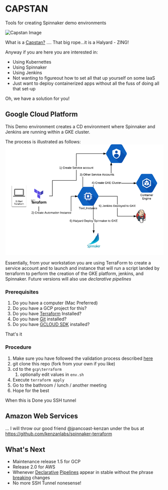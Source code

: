 # CAPSTAN
Tools for creating Spinnaker demo environments

![Capstan Image](https://upload.wikimedia.org/wikipedia/commons/thumb/e/ea/Star_of_India_capstan_1.JPG/320px-Star_of_India_capstan_1.JPG)

What is a [Capstan?](https://en.wikipedia.org/wiki/Capstan_(nautical)) .... That big rope...it is a Halyard - ZING!

Anyway if you are here you are interested in:
- Using Kubernettes
- Using Spinnaker
- Using Jenkins
- Not wanting to figureout how to set all that up yourself on some IaaS
- Just want to deploy containerized apps without all the fuss of doing all that set-up

Oh, we have a solution for you!

## Google Cloud Platform

This Demo environment creates a CD environment where Spinnaker and Jenkins are running within a GKE cluster.

The process is illustrated as follows:
![GCP Process](gcp_process.png)


Essentially, from your workstation you are using TerraForm to create a service account and to launch and instance that will run a script landed by terraform to perform the creation of the GKE platform, jenkins, and Spinnaker. Future versions will also use *declarative pipelines*

### Prerequisites

1. Do you have a computer (Mac Preferred)
1. Do you have a GCP project for this?
1. Do you have [Terraform](https://www.terraform.io/) Installed?
1. Do you have [Git](https://git-scm.com/book/en/v2/Getting-Started-Installing-Git) installed?
1. Do you have [GCLOUD SDK](https://cloud.google.com/sdk/downloads) installed?

That's it


### Procedure
1. Make sure you have followed the validation process described [here](./gcp/README.md)
1. git clone this repo (fork from your own if you like)
1. cd to the `gcp\terraform`
   1. optionally edit values in `env.sh`
1. Execute `terraform apply`
1. Go to the bathroom / lunch / another meeting
1. Hope for the best

When this is Done you SSH tunnel


## Amazon Web Services

... I will throw our good friend @jpancoast-kenzan under the bus at https://github.com/kenzanlabs/spinnaker-terraform


## What's Next

- Maintenance release 1.5 for GCP
- Release 2.0 for AWS
- Whenever [Declarative](https://blog.spinnaker.io/codifying-your-spinnaker-pipelines-ea8e9164998f) [Pipelines](https://github.com/spinnaker/dcd-spec) appear in stable without the phrase [breaking](https://github.com/spinnaker/orca/tree/master/orca-pipelinetemplate) changes
- No more SSH Tunnel nonesense!








